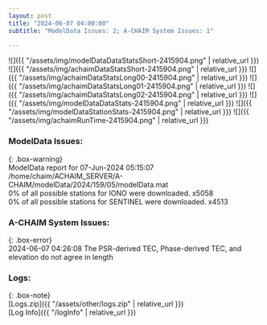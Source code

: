 ```yaml
---
layout: post
title: "2024-06-07 04:00:00"
subtitle: "ModelData Issues: 2; A-CHAIM System Issues: 1"

---
```


![]({{ "/assets/img/modelDataDataStatsShort-2415904.png" | relative_url }})
![]({{ "/assets/img/achaimDataStatsShort-2415904.png" | relative_url }})
![]({{ "/assets/img/achaimDataStatsLong00-2415904.png" | relative_url }})
![]({{ "/assets/img/achaimDataStatsLong01-2415904.png" | relative_url }})
![]({{ "/assets/img/achaimDataStatsLong02-2415904.png" | relative_url }})
![]({{ "/assets/img/modelDataDataStats-2415904.png" | relative_url }})
![]({{ "/assets/img/modelDataStationStats-2415904.png" | relative_url }})
![]({{ "/assets/img/achaimRunTime-2415904.png" | relative_url }})


### ModelData Issues:  
  
{: .box-warning}  
 ModelData report for 07-Jun-2024 05:15:07   
 /home/chaim/ACHAIM_SERVER/A-CHAIM/modelData/2024/159/05/modelData.mat   
 0% of all possible stations for IONO were downloaded. x5058   
 0% of all possible stations for SENTINEL were downloaded. x4513   
  
### A-CHAIM System Issues:  
  
{: .box-error}  
2024-06-07 04:26:08 The PSR-derived TEC, Phase-derived TEC, and elevation do not agree in length  

### Logs:  
  
{: .box-note}  
[Logs.zip]({{ "/assets/other/logs.zip" | relative_url }})  
[Log Info]({{ "/logInfo" | relative_url }})  
